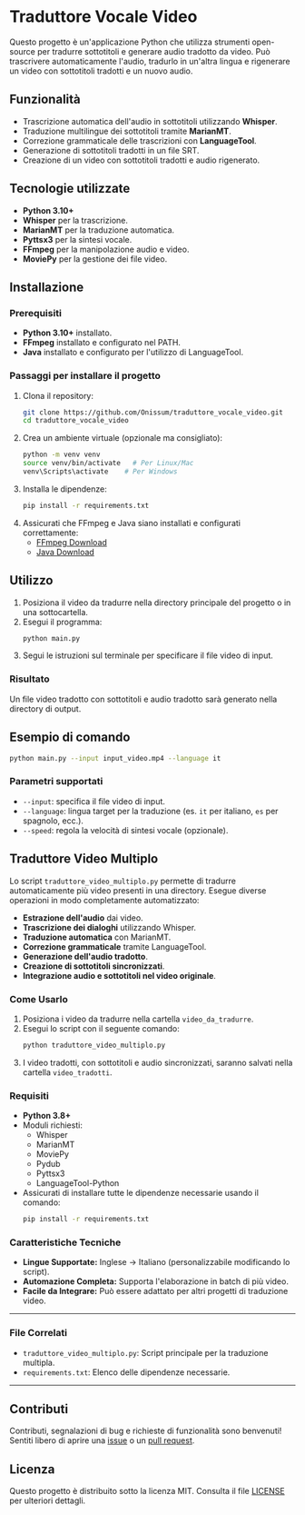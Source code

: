 # Traduttore Vocale Video

Questo progetto è un'applicazione Python che utilizza strumenti open-source per tradurre sottotitoli e generare audio tradotto da video. Può trascrivere automaticamente l'audio, tradurlo in un'altra lingua e rigenerare un video con sottotitoli tradotti e un nuovo audio.

## Funzionalità
- Trascrizione automatica dell'audio in sottotitoli utilizzando **Whisper**.
- Traduzione multilingue dei sottotitoli tramite **MarianMT**.
- Correzione grammaticale delle trascrizioni con **LanguageTool**.
- Generazione di sottotitoli tradotti in un file SRT.
- Creazione di un video con sottotitoli tradotti e audio rigenerato.

## Tecnologie utilizzate
- **Python 3.10+**
- **Whisper** per la trascrizione.
- **MarianMT** per la traduzione automatica.
- **Pyttsx3** per la sintesi vocale.
- **FFmpeg** per la manipolazione audio e video.
- **MoviePy** per la gestione dei file video.

## Installazione
### Prerequisiti
- **Python 3.10+** installato.
- **FFmpeg** installato e configurato nel PATH.
- **Java** installato e configurato per l'utilizzo di LanguageTool.

### Passaggi per installare il progetto
1. Clona il repository:
   ```bash
   git clone https://github.com/Onissum/traduttore_vocale_video.git
   cd traduttore_vocale_video
   ```
2. Crea un ambiente virtuale (opzionale ma consigliato):
   ```bash
   python -m venv venv
   source venv/bin/activate   # Per Linux/Mac
   venv\Scripts\activate    # Per Windows
   ```
3. Installa le dipendenze:
   ```bash
   pip install -r requirements.txt
   ```
4. Assicurati che FFmpeg e Java siano installati e configurati correttamente:
   - [FFmpeg Download](https://ffmpeg.org/download.html)
   - [Java Download](https://www.oracle.com/java/technologies/javase-downloads.html)

## Utilizzo
1. Posiziona il video da tradurre nella directory principale del progetto o in una sottocartella.
2. Esegui il programma:
   ```bash
   python main.py
   ```
3. Segui le istruzioni sul terminale per specificare il file video di input.

### Risultato
Un file video tradotto con sottotitoli e audio tradotto sarà generato nella directory di output.

## Esempio di comando
```bash
python main.py --input input_video.mp4 --language it
```

### Parametri supportati
- `--input`: specifica il file video di input.
- `--language`: lingua target per la traduzione (es. `it` per italiano, `es` per spagnolo, ecc.).
- `--speed`: regola la velocità di sintesi vocale (opzionale).



## Traduttore Video Multiplo

Lo script `traduttore_video_multiplo.py` permette di tradurre automaticamente più video presenti in una directory. Esegue diverse operazioni in modo completamente automatizzato:
- **Estrazione dell'audio** dai video.
- **Trascrizione dei dialoghi** utilizzando Whisper.
- **Traduzione automatica** con MarianMT.
- **Correzione grammaticale** tramite LanguageTool.
- **Generazione dell'audio tradotto**.
- **Creazione di sottotitoli sincronizzati**.
- **Integrazione audio e sottotitoli nel video originale**.

### Come Usarlo
1. Posiziona i video da tradurre nella cartella `video_da_tradurre`.
2. Esegui lo script con il seguente comando:
   ```bash
   python traduttore_video_multiplo.py
   ```
3. I video tradotti, con sottotitoli e audio sincronizzati, saranno salvati nella cartella `video_tradotti`.

### Requisiti
- **Python 3.8+**
- Moduli richiesti:
  - Whisper
  - MarianMT
  - MoviePy
  - Pydub
  - Pyttsx3
  - LanguageTool-Python
- Assicurati di installare tutte le dipendenze necessarie usando il comando:
   ```bash
   pip install -r requirements.txt
   ```

### Caratteristiche Tecniche
- **Lingue Supportate:** Inglese -> Italiano (personalizzabile modificando lo script).
- **Automazione Completa:** Supporta l'elaborazione in batch di più video.
- **Facile da Integrare:** Può essere adattato per altri progetti di traduzione video.

---

### File Correlati
- `traduttore_video_multiplo.py`: Script principale per la traduzione multipla.
- `requirements.txt`: Elenco delle dipendenze necessarie.

---


## Contributi
Contributi, segnalazioni di bug e richieste di funzionalità sono benvenuti! Sentiti libero di aprire una [issue](https://github.com/Onissum/traduttore_vocale_video/issues) o un [pull request](https://github.com/Onissum/traduttore_vocale_video/pulls).

## Licenza
Questo progetto è distribuito sotto la licenza MIT. Consulta il file [LICENSE](LICENSE) per ulteriori dettagli.
